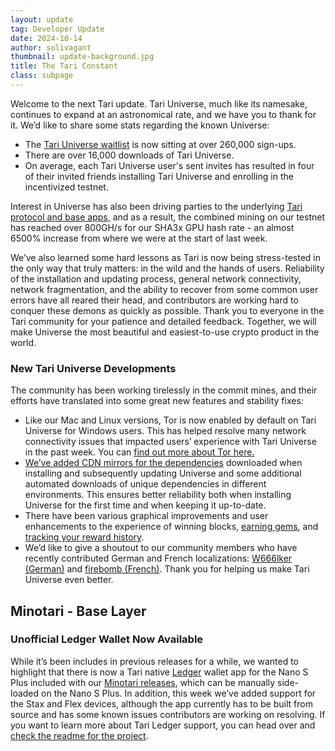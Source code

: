 ```yaml
---
layout: update
tag: Developer Update
date: 2024-10-14
author: solivagant
thumbnail: update-background.jpg
title: The Tari Constant
class: subpage
---
```


Welcome to the next Tari update. Tari Universe, much like its namesake, continues to expand at an astronomical rate, and we have you to thank for it. We’d like to share some stats regarding the known Universe:

* The [Tari Universe waitlist](https://universe.tari.com/) is now sitting at over 260,000 sign-ups.
* There are over 16,000 downloads of Tari Universe.
* On average, each Tari Universe user's sent invites has resulted in four of their invited friends installing Tari Universe and enrolling in the incentivized testnet.

Interest in Universe has also been driving parties to the underlying [Tari protocol and base apps](https://github.com/tari-project/tari), and as a result, the combined mining on our testnet has reached over 800GH/s for our SHA3x GPU hash rate - an almost 6500% increase from where we were at the start of last week.

We’ve also learned some hard lessons as Tari is now being stress-tested in the only way that truly matters: in the wild and the hands of users. Reliability of the installation and updating process, general network connectivity, network fragmentation, and the ability to recover from some common user errors have all reared their head, and contributors are working hard to conquer these demons as quickly as possible. Thank you to everyone in the Tari community for your patience and detailed feedback. Together, we will make Universe the most beautiful and easiest-to-use crypto product in the world.

### New Tari Universe Developments
The community has been working tirelessly in the commit mines, and their efforts have translated into some great new features and stability fixes:
* Like our Mac and Linux versions, Tor is now enabled by default on Tari Universe for Windows users. This has helped resolve many network connectivity issues that impacted users’ experience with Tari Universe in the past week. You can [find out more about Tor here.](https://tlu.tarilabs.com/protocols/intro-to-tor-and-i2p#tor-network)
* [We’ve added CDN mirrors for the dependencies](https://github.com/tari-project/universe/pull/658) downloaded when installing and subsequently updating Universe and some additional automated downloads of unique dependencies in different environments. This ensures better reliability both when installing Universe for the first time and when keeping it up-to-date.
* There have been various graphical improvements and user enhancements to the experience of winning blocks, [earning gems](https://github.com/tari-project/universe/pull/682), and [tracking your reward history](https://github.com/tari-project/universe/pull/723).
* We’d like to give a shoutout to our community members who have recently contributed German and French localizations: [W666lker (German)](https://github.com/tari-project/universe/pull/802) and [firebomb (French)](https://github.com/tari-project/universe/pull/717). Thank you for helping us make Tari Universe even better.

## Minotari - Base Layer
### Unofficial Ledger Wallet Now Available
While it’s been includes in previous releases for a while, we wanted to highlight that there is now a Tari native [Ledger](https://www.ledger.com/) wallet app for the Nano S Plus included with our [Minotari releases](https://github.com/tari-project/tari/releases), which can be manually side-loaded on the Nano S Plus. In addition, this week we’ve added support for the Stax and Flex devices, although the app currently has to be built from source and has some known issues contributors are working on resolving. If you want to learn more about Tari Ledger support, you can head over and [check the readme for the project](https://github.com/tari-project/tari/tree/development/applications/minotari_ledger_wallet/wallet).